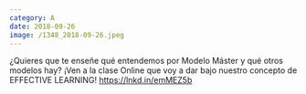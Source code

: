 ```yaml
--- 
category: A 
date: 2018-09-26 
image: /1348_2018-09-26.jpeg 
--- 
```


¿Quieres que te enseñe qué entendemos por Modelo Máster y qué otros modelos hay? ¡Ven a la clase Online que voy a dar bajo nuestro concepto de EFFECTIVE LEARNING! https://lnkd.in/emMEZ5b